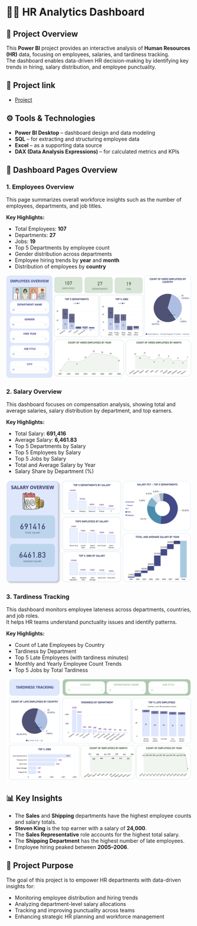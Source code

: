 # 🧍‍♀️ HR Analytics Dashboard 

## 📘 Project Overview
This **Power BI** project provides an interactive analysis of **Human Resources (HR)** data, focusing on employees, salaries, and tardiness tracking.  
The dashboard enables data-driven HR decision-making by identifying key trends in hiring, salary distribution, and employee punctuality.

## 🔗 Project link
- <a href=https://github.com/EsmerMemmedli/HR-Analytics-Dashboard-1/blob/main/HR%20project.pbix>Project</a>

## ⚙️ Tools & Technologies
- **Power BI Desktop** – dashboard design and data modeling  
- **SQL** – for extracting and structuring employee data  
- **Excel** – as a supporting data source  
- **DAX (Data Analysis Expressions)** – for calculated metrics and KPIs  


## 🧭 Dashboard Pages Overview

###  1. Employees Overview
This page summarizes overall workforce insights such as the number of employees, departments, and job titles.  

**Key Highlights:**
- Total Employees: **107**  
- Departments: **27**  
- Jobs: **19**  
- Top 5 Departments by employee count  
- Gender distribution across departments  
- Employee hiring trends by **year** and **month**  
- Distribution of employees by **country**

![Image Alt Text](https://github.com/EsmerMemmedli/HR-Analytics-Dashboard-1/blob/main/HR%20project%201.png)


###  2. Salary Overview
This dashboard focuses on compensation analysis, showing total and average salaries, salary distribution by department, and top earners.  

**Key Highlights:**
- Total Salary: **691,416**  
- Average Salary: **6,461.83**  
- Top 5 Departments by Salary  
- Top 5 Employees by Salary  
- Top 5 Jobs by Salary  
- Total and Average Salary by Year  
- Salary Share by Department (%)

![Image Alt Text](https://github.com/EsmerMemmedli/HR-Analytics-Dashboard-1/blob/main/HR%20project%202.png)


###  3. Tardiness Tracking
This dashboard monitors employee lateness across departments, countries, and job roles.  
It helps HR teams understand punctuality issues and identify patterns.

**Key Highlights:**
- Count of Late Employees by Country  
- Tardiness by Department  
- Top 5 Late Employees (with tardiness minutes)  
- Monthly and Yearly Employee Count Trends  
- Top 5 Jobs by Total Tardiness  

![Image Alt Text](https://github.com/EsmerMemmedli/HR-Analytics-Dashboard-1/blob/main/HR%20project%203.png)



## 📊 Key Insights
- The **Sales** and **Shipping** departments have the highest employee counts and salary totals.  
- **Steven King** is the top earner with a salary of **24,000**.  
- The **Sales Representative** role accounts for the highest total salary.  
- The **Shipping Department** has the highest number of late employees.  
- Employee hiring peaked between **2005–2006**.



## 🧠 Project Purpose
The goal of this project is to empower HR departments with data-driven insights for:  
- Monitoring employee distribution and hiring trends  
- Analyzing department-level salary allocations  
- Tracking and improving punctuality across teams  
- Enhancing strategic HR planning and workforce management  

